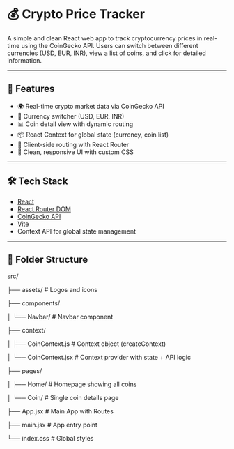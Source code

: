 # 💰 Crypto Price Tracker

A simple and clean React web app to track cryptocurrency prices in real-time using the CoinGecko API. Users can switch between different currencies (USD, EUR, INR), view a list of coins, and click for detailed information.

---

## 🚀 Features

- 🌍 Real-time crypto market data via CoinGecko API
- 💱 Currency switcher (USD, EUR, INR)
- 📊 Coin detail view with dynamic routing
- 📦 React Context for global state (currency, coin list)
- 🧭 Client-side routing with React Router
- 💅 Clean, responsive UI with custom CSS

---

## 🛠️ Tech Stack

- [React](https://reactjs.org/)
- [React Router DOM](https://reactrouter.com/)
- [CoinGecko API](https://www.coingecko.com/en/api)
- [Vite](https://vitejs.dev/)
- Context API for global state management

---

## 🧩 Folder Structure

src/

├── assets/ # Logos and icons

├── components/

│ └── Navbar/ # Navbar component

├── context/

│ ├── CoinContext.js # Context object (createContext)

│ └── CoinContext.jsx # Context provider with state + API logic

├── pages/

│ ├── Home/ # Homepage showing all coins

│ └── Coin/ # Single coin details page

├── App.jsx # Main App with Routes

├── main.jsx # App entry point

└── index.css # Global styles
